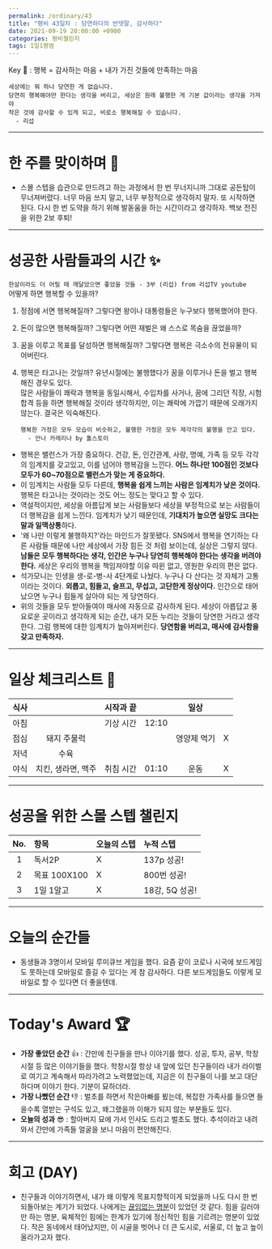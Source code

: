 ```yaml
---
permalink: /ordinary/43
title: "평비 43일차 : 당연하다의 반댓말, 감사하다"
date: 2021-09-19 20:00:00 +0900
categories: 평비챌린지
tags: 1일1평범
---  
```

Key 🔑 : 행복 = 감사하는 마음 + 내가 가진 것들에 만족하는 마음  
```
세상에는 뭐 하나 당연한 게 없습니다.
당연히 행복해야만 한다는 생각을 버리고, 세상은 원래 불행한 게 기본 값이라는 생각을 가져야
작은 것에 감사할 수 있게 되고, 비로소 행복해질 수 있습니다.
  - 리섭
```

---
# 한 주를 맞이하며 🤗
- 스몰 스텝을 습관으로 만드려고 하는 과정에서 한 번 무너지니까 그대로 공든탑이 무너져버렸다. 너무 마음 쓰지 말고, 너무 부정적으로 생각하지 말자. 또 시작하면 된다. 다시 한 번 도약을 하기 위해 발돋움을 하는 시간이라고 생각하자. 백보 전진을 위한 2보 후퇴!  

---
# 성공한 사람들과의 시간 ✨
`한살이라도 더 어릴 때 깨달았으면 좋았을 것들 - 3부 (리섭) from 리섭TV youtube`  
어떻게 하면 행복할 수 있을까?
1. 정점에 서면 행복해질까? 그렇다면 왕이나 대통령들은 누구보다 행복했어야 한다.  
2. 돈이 많으면 행복해질까? 그렇다면 어떤 재벌은 왜 스스로 목숨을 끊었을까?  
3. 꿈을 이루고 목표를 달성하면 행복해질까? 그렇다면 행복은 극소수의 전유물이 되어버린다.  
4. 행복은 타고나는 것일까? 유년시절에는 불행했다가 꿈을 이루거나 돈을 벌고 행복해진 경우도 있다.  
많은 사람들이 쾌락과 행복을 동일시해서, 수입차를 사거나, 꿈에 그리던 직장, 시험 합격 등을 하면 행복해질 것이라 생각하지만, 이는 쾌락에 가깝기 때문에 오래가지 않는다. 결국은 익숙해진다.  

    ```
    행복한 가정은 모두 모습이 비슷하고, 불행한 가정은 모두 제각각의 불행을 안고 있다.
      - 안나 카레리나 by 톨스토이
    ```

- 행복은 밸런스가 가장 중요하다. 건강, 돈, 인간관계, 사랑, 명예, 가족 등 모두 각각의 임계치를 갖고있고, 이를 넘어야 행복감을 느낀다. **어느 하나만 100점인 것보다 모두가 60~70점으로 밸런스가 맞는 게 중요하다.**  
- 이 임계치는 사람들 모두 다른데, **행복을 쉽게 느끼는 사람은 임계치가 낮은 것이다.** 행복은 타고나는 것이라는 것도 어느 정도는 맞다고 할 수 있다.  
- 역설적이지만, 세상을 아름답게 보는 사람들보다 세상을 부정적으로 보는 사람들이 더 행복감을 쉽게 느낀다. 임계치가 낮기 때문인데, **기대치가 높으면 실망도 크다는 말과 일맥상통**하다.  
- '왜 나만 이렇게 불행하지?'라는 마인드가 잘못됐다. SNS에서 행복을 연기하는 다른 사람들 때문에 나만 세상에서 가장 힘든 것 처럼 보이는데, 실상은 그렇지 않다. **남들은 모두 행복하다는 생각, 인간은 누구나 당연히 행복해야 한다는 생각을 버려야 한다.** 세상은 우리의 행복을 책임져야할 이유 따윈 없고, 영원한 우리의 편은 없다.  
- 석가모니는 인생을 생-로-병-사 4단계로 나눴다. 누구나 다 산다는 것 자체가 고통이라는 것이다. **외롭고, 힘들고, 슬프고, 무섭고, 고단한게 정상이다.** 인간으로 태어났으면 누구나 힘들게 살아야 되는 게 당연하다.  
- 위의 것들을 모두 받아들여야 매사에 자동으로 감사하게 된다. 세상이 아릅답고 풍요로운 곳이라고 생각하게 되는 순간, 내가 모든 누리는 것들이 당연한 거라고 생각한다. 그럼 행복에 대한 임계치가 높아져버린다. **당연함을 버리고, 매사에 감사함을 갖고 만족하자.**  

---
# 일상 체크리스트 📃

| 식사 |  | 시작과 끝 |  | 일상 |  |
|:----:|:----:|:----:|:----:|:----:|:----:|
| 아침 |  | 기상 시간 | 12:10 |  |  |
| 점심 | 돼지 주물럭 |  |  | 영양제 먹기 | X |
| 저녁 | 수육 |  |  |  |  |
| 야식 | 치킨, 생라면, 맥주 | 취침 시간 | 01:10 | 운동 | X |

---
# 성공을 위한 스몰 스텝 챌린지

| No. | 항목 | 오늘의 스텝 | 누적 스텝 |
|:----:|:----|:----|:----|
| 1 | 독서2P | X | 137p 성공! |
| 2 | 목표 100X100 | X | 800번 성공! |
| 3 | 1일 1알고 | X | 18강, 5Q 성공! |

---
# 오늘의 순간들
- 동생들과 3명이서 모바일 루미큐브 게임을 했다. 요즘 같이 코로나 시국에 보드게임도 못하는데 모바일로 즐길 수 있다는 게 참 감사하다. 다른 보드게임들도 이렇게 모바일로 할 수 있다면 더 좋을텐데.  

---
# Today's Award 🏆
- **가장 좋았던 순간** 👍 : 간만에 친구들을 만나 이야기를 했다. 성공, 투자, 공부, 학창시절 등 많은 이야기들을 했다. 학창시절 항상 내 앞에 있던 친구들이라 내가 라이벌로 여기고 계속해서 따라가려고 노력했었는데, 지금은 이 친구들이 나를 보고 대단하다며 이야기 한다. 기분이 묘하더라.  
- **가장 나빴던 순간** 👎 : 벌초를 하면서 작은아빠를 뵜는데, 복잡한 가족사를 들으면 들을수록 열받는 구석도 있고, 왜그랬을까 이해가 되지 않는 부분들도 있다.  
- **오늘의 성과** 😎 : 할아버지 묘에 가서 인사도 드리고 벌초도 했다. 추석이라고 내려와서 간만에 가족들 얼굴을 보니 마음이 편안해진다.  

---
# 회고 (DAY)
- 친구들과 이야기하면서, 내가 왜 이렇게 목표지향적이게 되었을까 나도 다시 한 번 되돌아보는 계기가 되었다. 나에게는 [끊임없는 명분](https://rlaghdcjf12.github.io/ordinary/16)이 있었던 것 같다. 힘을 길러야만 하는 명분, 육체적인 힘에는 한계가 있기에 정신적인 힘을 기르려는 명분이 있었다. 작은 동네에서 태어났지만, 이 시골을 벗어나 더 큰 도시로, 서울로, 더 높고 높이 올라가고자 했다.  